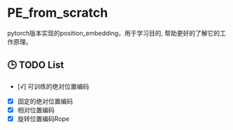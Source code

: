 # PE_from_scratch
pytorch版本实现的position_embedding，用于学习目的, 帮助更好的了解它的工作原理。

## 🕒 TODO List
- [√] 可训练的绝对位置编码
- [x] 固定的绝对位置编码
- [x] 相对位置编码
- [x] 旋转位置编码Rope